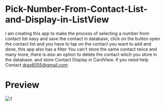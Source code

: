 # Pick-Number-From-Contact-List-and-Display-in-ListView
 I am creating this app to make the process of selecting a number from contact list easy and save the contact in database,       click on the button open the contact list and you have to tap on the contact you want to add and done, this app also has a filter       You can't store the same contact twice and many more, there is also an option to delete the contact witch you store in the database.     and store Contact Display in CardView.     if you need help Contact drax6055@gmail.com

# Preview
![1](https://user-images.githubusercontent.com/106312778/183846813-13296b91-1260-43dd-a745-17b36232d532.png)

